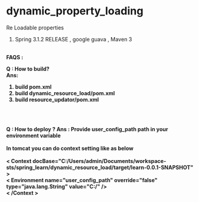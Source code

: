 dynamic_property_loading
========================

Re Loadable properties 

1. Spring 3.1.2 RELEASE , google guava , Maven 3
<br><br>

<b>FAQS :</b>

<b>Q  : How to build?</b><br>
<b>Ans:<b>
<ol>
	<li> build pom.xml </li>
	<li> build dynamic_resource_load/pom.xml </li>
	<li> build resource_updator/pom.xml </li>
  </ol>
<br><br>


<b>Q   : How to deploy ?</b>
<b>Ans :</b> Provide user_config_path path in your environment variable
<br><br>
In tomcat you can do context setting like as below <br><br>
&lt; Context docBase="C:/Users/admin/Documents/workspace-sts/spring_learn/dynamic_resource_load/target/learn-0.0.1-SNAPSHOT" &gt; <br>
	&lt; Environment name="user_config_path" override="false" type="java.lang.String" value="C:/" /&gt; <br>
&lt; /Context &gt;

